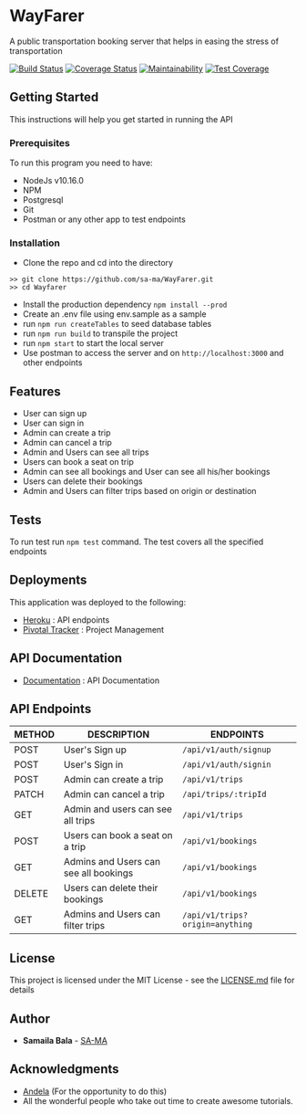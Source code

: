 # WayFarer
A public transportation booking server that helps in easing the stress of transportation

[![Build Status](https://travis-ci.org/sa-ma/WayFarer.svg?branch=develop)](https://travis-ci.org/sa-ma/WayFarer)
[![Coverage Status](https://coveralls.io/repos/github/sa-ma/WayFarer/badge.svg?branch=develop)](https://coveralls.io/github/sa-ma/WayFarer?branch=develop)
[![Maintainability](https://api.codeclimate.com/v1/badges/6c2358ee20e29e1e10b8/maintainability)](https://codeclimate.com/github/sa-ma/WayFarer/maintainability)
[![Test Coverage](https://api.codeclimate.com/v1/badges/6c2358ee20e29e1e10b8/test_coverage)](https://codeclimate.com/github/sa-ma/WayFarer/test_coverage)

## Getting Started
This instructions will help you get started in running the API

### Prerequisites
To run this program you need to have:
- NodeJs v10.16.0
- NPM
- Postgresql
- Git
- Postman or any other app to test endpoints

### Installation
- Clone the repo and cd into the directory
```shell
>> git clone https://github.com/sa-ma/WayFarer.git
>> cd Wayfarer
``` 
- Install the production dependency `npm install --prod`
- Create an .env file using env.sample as a sample
- run `npm run createTables` to seed database tables
- run `npm run build` to transpile the project
- run `npm start` to start the local server
- Use postman to access the server and  on `http://localhost:3000` and other endpoints

## Features
- User can sign up
- User can sign in
- Admin can create a trip
- Admin can cancel a trip
- Admin and Users can see all trips
- Users can book a seat on trip
- Admin can see all bookings and User can see all his/her bookings
- Users can delete their bookings
- Admin and Users can filter trips based on origin or destination
  
## Tests
To run test run `npm test` command.
The test covers all the specified endpoints

## Deployments
This application was deployed to the following:
- [Heroku](https://wayfarerapp.herokuapp.com/) : API endpoints
- [Pivotal Tracker](https://www.pivotaltracker.com/n/projects/2359678) : Project Management

## API Documentation
- [Documentation](https://wayfarerapp.herokuapp.com/api-docs) : API Documentation

## API Endpoints
| METHOD | DESCRIPTION                           | ENDPOINTS                       |
| ------ | ------------------------------------- | ------------------------------- |
| POST   | User's Sign up                        | `/api/v1/auth/signup`           |
| POST   | User's Sign in                        | `/api/v1/auth/signin`           |
| POST   | Admin can create a trip               | `/api/v1/trips`                 |
| PATCH  | Admin can cancel a trip               | `/api/trips/:tripId`            |
| GET    | Admin and users can see all trips     | `/api/v1/trips`                 |
| POST   | Users can book a seat on a trip       | `/api/v1/bookings`              |
| GET    | Admins and Users can see all bookings | `/api/v1/bookings`              |
| DELETE | Users can delete their bookings       | `/api/v1/bookings`              |
| GET    | Admins and Users can filter trips     | `/api/v1/trips?origin=anything` |

## License

This project is licensed under the MIT License - see the [LICENSE.md](LICENSE.md) file for details

## Author

* **Samaila Bala** - [SA-MA](https://github.com/sa-ma)


## Acknowledgments
- [Andela](https://www.andela.com) (For the opportunity to do this)
- All the wonderful people who take out time to create awesome tutorials.